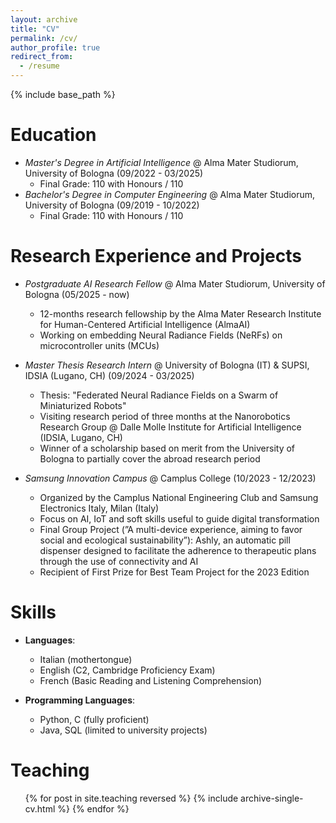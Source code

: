 ```yaml
---
layout: archive
title: "CV"
permalink: /cv/
author_profile: true
redirect_from:
  - /resume
---
```


{% include base_path %}

Education
=====
* _Master's Degree in Artificial Intelligence_ @ Alma Mater Studiorum, University of Bologna (09/2022 - 03/2025)
  * Final Grade: 110 with Honours / 110
* _Bachelor's Degree in Computer Engineering_ @ Alma Mater Studiorum, University of Bologna  (09/2019 - 10/2022)
  * Final Grade: 110 with Honours / 110

Research Experience and Projects
=====
* _Postgraduate AI Research Fellow_ @ Alma Mater Studiorum, University of Bologna (05/2025 - now)
  * 12-months research fellowship by the Alma Mater Research Institute for Human-Centered Artificial Intelligence (AlmaAI)
  * Working on embedding Neural Radiance Fields (NeRFs) on microcontroller units (MCUs)

* _Master Thesis Research Intern_ @ University of Bologna (IT) & SUPSI, IDSIA (Lugano, CH) (09/2024 - 03/2025)
  * Thesis: "Federated Neural Radiance Fields on a Swarm of Miniaturized Robots"
  * Visiting research period of three months at the Nanorobotics Research Group @ Dalle Molle Institute for Artificial Intelligence (IDSIA, Lugano, CH)
  * Winner of a scholarship based on merit from the University of Bologna to partially cover the abroad research period

* _Samsung Innovation Campus_ @ Camplus College (10/2023 - 12/2023)
  * Organized by the Camplus National Engineering Club and Samsung Electronics Italy, Milan (Italy)
  * Focus on AI, IoT and soft skills useful to guide digital transformation
  * Final Group Project (”A multi-device experience, aiming to favor social and ecological sustainability”): Ashly, an automatic pill dispenser designed to facilitate the adherence to therapeutic plans through the use of connectivity and AI
  * Recipient of First Prize for Best Team Project for the 2023 Edition

Skills
======
* **Languages**:
  * Italian (mothertongue)
  * English (C2, Cambridge Proficiency Exam)
  * French (Basic Reading and Listening Comprehension)

* **Programming Languages**:
  * Python, C (fully proficient)
  * Java, SQL (limited to university projects)
  

<!--Publications
======
  <ul>{% for post in site.publications reversed %}
    {% include archive-single-cv.html %}
  {% endfor %}</ul>
  
Talks
======
  <ul>{% for post in site.talks reversed %}
    {% include archive-single-talk-cv.html  %}
  {% endfor %}</ul> -->
  
Teaching
======
  <ul>{% for post in site.teaching reversed %}
    {% include archive-single-cv.html %}
  {% endfor %}</ul>